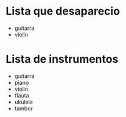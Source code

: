 # Lista que desaparecio
* guitarra
* violin
# Lista de instrumentos

* guitarra
* piano
* violin
* flauta
* ukulele
* tambor
